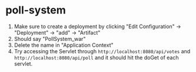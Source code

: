 # poll-system

1. Make sure to create a deployment by clicking "Edit Configuration" -> "Deployment" -> "add" -> "Artifact"
2. Should say "PollSystem_war"
3. Delete the name in "Application Context"
4. Try accessing the Servlet through `http://localhost:8080/api/votes` and `http://localhost:8080/api/poll` and it should hit the doGet of each servlet. 